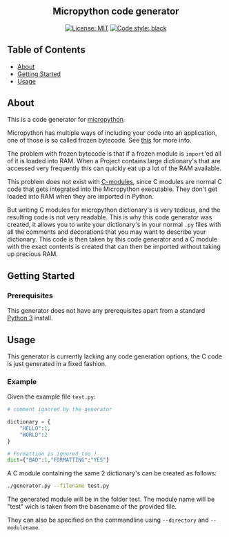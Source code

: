 <h2 align="center">Micropython code generator</h2>

<p align="center">
<a href="https://github.com/peterzuger/code-generator-micropython/blob/master/LICENSE"><img alt="License: MIT" src="https://img.shields.io/github/license/peterzuger/code-generator-micropython"></a>
<a href="https://github.com/psf/black"><img alt="Code style: black" src="https://img.shields.io/badge/code%20style-black-000000.svg"></a>
</p>

## Table of Contents
+ [About](#about)
+ [Getting Started](#getting_started)
+ [Usage](#usage)

## About <a name = "about"></a>
This is a code generator for
[micropython](https://github.com/micropython/micropython).

Micropython has multiple ways of including your code into an
application, one of those is so called frozen bytecode. See
[this](https://docs.micropython.org/en/latest/reference/packages.html)
for more info.

The problem with frozen bytecode is that if a frozen module is
`import`'ed all of it is loaded into RAM. When a Project contains
large dictionary's that are accessed very frequently this can quickly
eat up a lot of the RAM available.

This problem does not exist with
[C-modules](https://docs.micropython.org/en/latest/develop/cmodules.html),
since C modules are normal C code that gets integrated into the
Micropython executable. They don't get loaded into RAM when they are
imported in Python.

But writing C modules for micropython dictionary's is very tedious,
and the resulting code is not very readable. This is why this code
generator was created, it allows you to write your dictionary's in
your normal `.py` files with all the comments and decorations that you
may want to describe your dictionary. This code is then taken by this
code generator and a C module with the exact contents is created that
can then be imported without taking up precious RAM.


## Getting Started <a name = "getting_started"></a>

### Prerequisites
This generator does not have any prerequisites apart from a standard
[Python 3](https://www.python.org/) install.


## Usage <a name = "usage"></a>
This generator is currently lacking any code generation options, the C
code is just generated in a fixed fashion.

### Example
Given the example file `test.py`:
```python
# comment ignored by the generator

dictionary = {
    "HELLO":1,
    "WORLD":2
}

# Formattion is ignored too !
dict={"BAD":1,"FORMATTING":"YES"}
```

A C module containing the same 2 dictionary's can be created as
follows:
```bash
./generator.py --filename test.py
```

The generated module will be in the folder test. The module name will
be "test" wich is taken from the basename of the provided file.

They can also be specified on the commandline using `--directory` and
`--modulename`.
